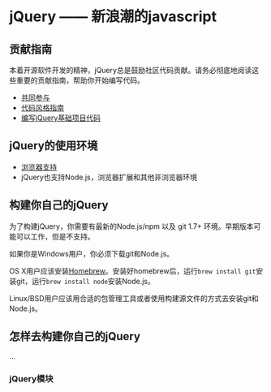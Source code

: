 # jQuery —— 新浪潮的javascript

## 贡献指南

本着开源软件开发的精神，jQuery总是鼓励社区代码贡献。请务必彻底地阅读这些重要的贡献指南，帮助你开始编写代码。
    
- [共同参与](https://contribute.jquery.org/)
- [代码风格指南](https://contribute.jquery.org/style-guide/js/)
- [编写jQuery基础项目代码](https://contribute.jquery.org/code/)

## jQuery的使用环境

- [浏览器支持](https://jquery.com/browser-support/)
- jQuery也支持Node.js，浏览器扩展和其他非浏览器环境

## 构建你自己的jQuery

为了构建jQuery，你需要有最新的Node.js/npm 以及 git 1.7+ 环境。早期版本可能可以工作，但是不支持。

如果你是Windows用户，你必须下载git和Node.js。

OS X用户应该安装[Homebrew](https://brew.sh/)。安装好homebrew后，运行`brew install git`安装git，运行`brew install node`安装Node.js。

Linux/BSD用户应该用合适的包管理工具或者使用构建源文件的方式去安装git和Node.js。

## 怎样去构建你自己的jQuery

...

### jQuery模块


